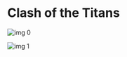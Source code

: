 # Clash of the Titans

![img 0](https://i.imgur.com/dgFu3AD.jpg)

![img 1](https://i.imgur.com/oBEeJwZ.jpg)

